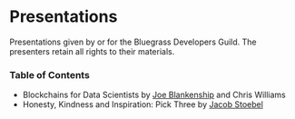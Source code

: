 # Presentations

Presentations given by or for the Bluegrass Developers Guild. The presenters retain all rights to their materials.

### Table of Contents

* Blockchains for Data Scientists by [Joe Blankenship](https://thejoeblankenship.com/) and Chris Williams
* Honesty, Kindness and Inspiration: Pick Three by [Jacob Stoebel](http://www.jstoebel.com/)
